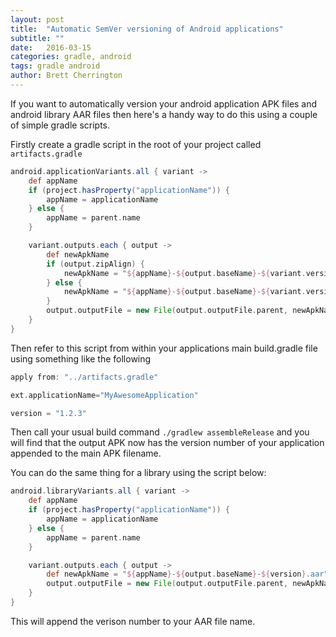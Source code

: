 ```yaml
---
layout: post
title:  "Automatic SemVer versioning of Android applications"
subtitle: ""
date:   2016-03-15
categories: gradle, android
tags: gradle android
author: Brett Cherrington
---
```


If you want to automatically version your android application APK files and android library AAR files then here's a handy way to do this using a couple of simple gradle scripts.

Firstly create a gradle script in the root of your project called `artifacts.gradle`

```groovy
android.applicationVariants.all { variant ->
    def appName
    if (project.hasProperty("applicationName")) {
        appName = applicationName
    } else {
        appName = parent.name
    }

    variant.outputs.each { output ->
        def newApkName
        if (output.zipAlign) {
            newApkName = "${appName}-${output.baseName}-${variant.versionName}.apk"
        } else {
            newApkName = "${appName}-${output.baseName}-${variant.versionName}-unaligned.apk"
        }
        output.outputFile = new File(output.outputFile.parent, newApkName)
    }
}
```

Then refer to this script from within your applications main build.gradle file using something like the following

```groovy
apply from: "../artifacts.gradle"

ext.applicationName="MyAwesomeApplication"

version = "1.2.3"

```

Then call your usual build command `./gradlew assembleRelease` and you will find that the output APK now has the version number of your application appended to the main APK filename.

You can do the same thing for a library using the script below:

```groovy
android.libraryVariants.all { variant ->
    def appName
    if (project.hasProperty("applicationName")) {
        appName = applicationName
    } else {
        appName = parent.name
    }

    variant.outputs.each { output ->
        def newApkName = "${appName}-${output.baseName}-${version}.aar"
        output.outputFile = new File(output.outputFile.parent, newApkName)
    }
}
```

This will append the verison number to your AAR file name.

<script src="https://raw.github.com/moski/gist-Blogger/master/public/gistLoader.js" type="text/javascript"></script>
